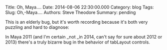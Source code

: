 Title: Oh, Maya....
Date: 2014-08-06 22:30:00.000
Category: blog
Tags: 
Slug: Oh,-Maya....
Authors: Steve Theodore
Summary: pending

This is an elderly bug, but it's worth recording because it's both very puzzling and hard to diagnose:  
  
In Maya 2011 (and I'm certain _not _in 2014, can't say for sure about 2012 or 2013)  there's a truly bizarre bug in the behavior of tabLayout controls.

